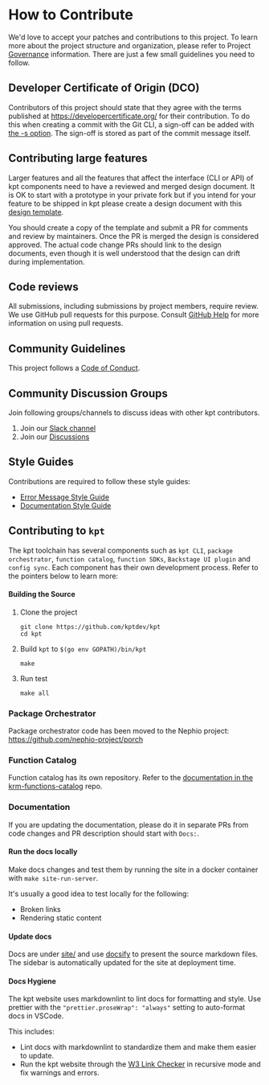 # How to Contribute

We'd love to accept your patches and contributions to this project. To learn more about the project structure and
organization, please refer to Project [Governance](governance.md) information. There are just a few small guidelines you
need to follow.

## Developer Certificate of Origin (DCO)

Contributors of this project should state that they agree with the terms published at https://developercertificate.org/
for their contribution. To do this when creating a commit with the Git CLI, a sign-off can be added with
[the -s option](https://git-scm.com/docs/git-commit#git-commit--s). The sign-off is stored as part of the commit message
itself. 

## Contributing large features

Larger features and all the features that affect the interface (CLI or API) of
kpt components need to have a reviewed and merged design document.  It is OK to
start with a prototype in your private fork but if you intend for your feature
to be shipped in kpt please create a design document with this
[design template](/docs/design-docs/00-template.md).

You should create a copy of the template and submit a PR for comments and 
review by maintainers.  Once the PR is merged the design is considered approved.
The actual code change PRs should link to the design documents, even though it
is well understood that the design can drift during implementation.

## Code reviews

All submissions, including submissions by project members, require review. We
use GitHub pull requests for this purpose. Consult [GitHub Help] for more
information on using pull requests.

## Community Guidelines

This project follows a [Code of Conduct].

## Community Discussion Groups

Join following groups/channels to discuss ideas with other kpt contributors.

1. Join our [Slack channel](https://kubernetes.slack.com/channels/kpt)
1. Join our [Discussions](https://github.com/kptdev/kpt/discussions)

## Style Guides

Contributions are required to follow these style guides:

- [Error Message Style Guide]
- [Documentation Style Guide]

## Contributing to `kpt`

The kpt toolchain has several components such as `kpt CLI`, `package orchestrator`,
`function catalog`, `function SDKs`, `Backstage UI plugin` and `config sync`. Each
component has their own development process.
Refer to the pointers below to learn more:

#### Building the Source

1. Clone the project

   ```shell
   git clone https://github.com/kptdev/kpt
   cd kpt
   ```

2. Build `kpt` to `$(go env GOPATH)/bin/kpt`

   ```shell
   make
   ```

3. Run test

   ```shell
   make all
   ```

### Package Orchestrator

Package orchestrator code has been moved to the Nephio project: https://github.com/nephio-project/porch

### Function Catalog

Function catalog has its own repository. Refer to the
[documentation in the krm-functions-catalog](https://github.com/kptdev/krm-functions-catalog/blob/master/CONTRIBUTING.md)
repo.

### Documentation

If you are updating the documentation, please do it in separate PRs from code
changes and PR description should start with `Docs:`.

#### Run the docs locally

Make docs changes and test them by running the site in a docker container with
`make site-run-server`.

It's usually a good idea to test locally for the following:

- Broken links
- Rendering static content

#### Update docs

Docs are under [site/] and use [docsify] to present the source markdown files.
The sidebar is automatically updated for the site at deployment time.

#### Docs Hygiene

The kpt website uses markdownlint to lint docs for formatting and style. Use
prettier with the `"prettier.proseWrap": "always"` setting to auto-format docs
in VSCode.

This includes:

- Lint docs with markdownlint to standardize them and make them easier to
  update.
- Run the kpt website through the [W3 Link Checker] in recursive mode and fix
  warnings and errors.

[error message style guide]: docs/style-guides/errors.md
[documentation style guide]: docs/style-guides/docs.md
[github help]: https://help.github.com/articles/about-pull-requests/
[google's open source community guidelines]:
  https://opensource.google.com/conduct/
[code of conduct]: CODE_OF_CONDUCT.md
[docsify]: https://docsify.js.org/
[site/]: site/
[w3 link checker]: https://validator.w3.org/checklink/
